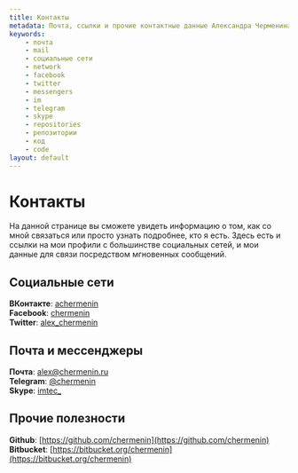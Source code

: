 ```yaml
---
title: Контакты
metadata: Почта, ссылки и прочие контактные данные Александра Черменина
keywords:
    - почта
    - mail
    - социальные сети
    - network
    - facebook
    - twitter
    - messengers
    - im
    - telegram
    - skype
    - repositories
    - репозитории
    - код
    - code
layout: default
---
```


Контакты
========

На данной странице вы сможете увидеть информацию о том, как со мной связаться
или просто узнать подробнее, кто я есть. Здесь есть и ссылки на мои профили с
большинстве социальных сетей, и мои данные для связи посредством мгновенных
сообщений.

Социальные сети
---------------

**ВКонтакте**: [achermenin](https://vk.com/achermenin)  
**Facebook**: [chermenin](https://facebook.com/chermenin)  
**Twitter**: [alex_chermenin](https://twitter.com/alex_chermenin)

Почта и мессенджеры
-------------------

**Почта**: [alex@chermenin.ru](mailto:alex@chermenin.ru)  
**Telegram**: [@chermenin](https://telegram.me/chermenin)  
**Skype**: [imtec_](skype:imtec_?chat)

Прочие полезности
-----------------

**Github**: [https://github.com/chermenin](https://github.com/chermenin)  
**Bitbucket**: [https://bitbucket.org/chermenin](https://bitbucket.org/chermenin)

